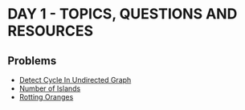 # DAY 1 - TOPICS, QUESTIONS AND RESOURCES

## Problems

- [Detect Cycle In Undirected Graph](https://www.geeksforgeeks.org/detect-cycle-undirected-graph/?ref=lbp)
- [Number of Islands]()
- [Rotting Oranges]()
